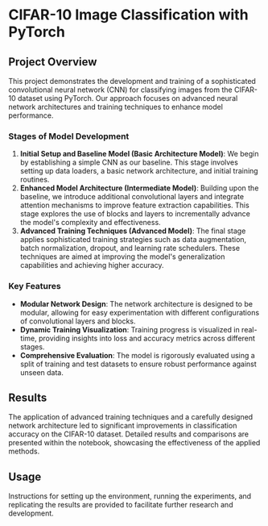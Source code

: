 # CIFAR-10 Image Classification with PyTorch

## Project Overview
This project demonstrates the development and training of a sophisticated convolutional neural network (CNN) for classifying images from the CIFAR-10 dataset using PyTorch. Our approach focuses on advanced neural network architectures and training techniques to enhance model performance.

### Stages of Model Development
1. **Initial Setup and Baseline Model (Basic Architecture Model)**: We begin by establishing a simple CNN as our baseline. This stage involves setting up data loaders, a basic network architecture, and initial training routines.
2. **Enhanced Model Architecture (Intermediate Model)**: Building upon the baseline, we introduce additional convolutional layers and integrate attention mechanisms to improve feature extraction capabilities. This stage explores the use of blocks and layers to incrementally advance the model's complexity and effectiveness.
3. **Advanced Training Techniques (Advanced Model)**: The final stage applies sophisticated training strategies such as data augmentation, batch normalization, dropout, and learning rate schedulers. These techniques are aimed at improving the model's generalization capabilities and achieving higher accuracy.

### Key Features
- **Modular Network Design**: The network architecture is designed to be modular, allowing for easy experimentation with different configurations of convolutional layers and blocks.
- **Dynamic Training Visualization**: Training progress is visualized in real-time, providing insights into loss and accuracy metrics across different stages.
- **Comprehensive Evaluation**: The model is rigorously evaluated using a split of training and test datasets to ensure robust performance against unseen data.

## Results
The application of advanced training techniques and a carefully designed network architecture led to significant improvements in classification accuracy on the CIFAR-10 dataset. Detailed results and comparisons are presented within the notebook, showcasing the effectiveness of the applied methods.

## Usage
Instructions for setting up the environment, running the experiments, and replicating the results are provided to facilitate further research and development.

